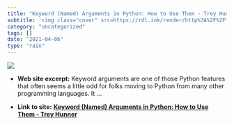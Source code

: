 ```yaml
---
title: "Keyword (Named) Arguments in Python: How to Use Them - Trey Hunner"
subtitle: '<img class="cover" src=https://rdl.ink/render/http%3A%2F%2Ftreyhunner.com%2F2018%2F04%2Fkeyword-argu...'
category: "uncategorized"
tags: []
date: "2021-04-06"
type: "rain"
---
```

<img class="cover" src=https://rdl.ink/render/http%3A%2F%2Ftreyhunner.com%2F2018%2F04%2Fkeyword-arguments-in-python>



* **Web site excerpt:** Keyword arguments are one of those Python features that often seems a little odd for folks moving to Python from many other programming languages. It …

* **Link to site:** **[Keyword (Named) Arguments in Python: How to Use Them - Trey Hunner](http://treyhunner.com/2018/04/keyword-arguments-in-python)**